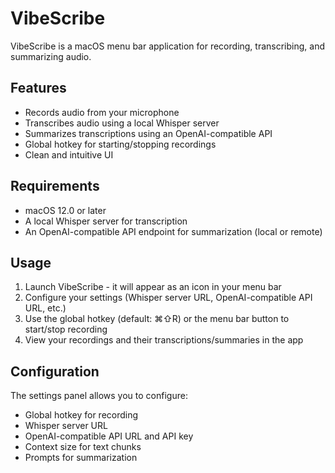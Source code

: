 # VibeScribe
VibeScribe is a macOS menu bar application for recording, transcribing, and summarizing audio.

## Features
- Records audio from your microphone
- Transcribes audio using a local Whisper server
- Summarizes transcriptions using an OpenAI-compatible API
- Global hotkey for starting/stopping recordings
- Clean and intuitive UI

## Requirements
- macOS 12.0 or later
- A local Whisper server for transcription
- An OpenAI-compatible API endpoint for summarization (local or remote)

## Usage
1. Launch VibeScribe - it will appear as an icon in your menu bar
2. Configure your settings (Whisper server URL, OpenAI-compatible API URL, etc.)
3. Use the global hotkey (default: ⌘⇧R) or the menu bar button to start/stop recording
4. View your recordings and their transcriptions/summaries in the app

## Configuration
The settings panel allows you to configure:

- Global hotkey for recording
- Whisper server URL
- OpenAI-compatible API URL and API key
- Context size for text chunks
- Prompts for summarization